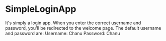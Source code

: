 # SimpleLoginApp

It's simply a login app. When you enter the correct username and password, you'll be redirected to the welcome page. 
The default username and password are:
Username: Chanu
Password: Chanu
